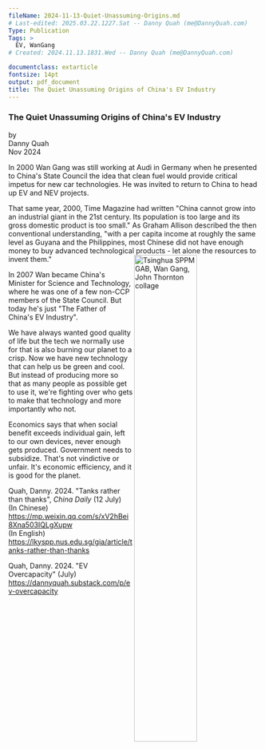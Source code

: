 ```yaml
---
fileName: 2024-11-13-Quiet-Unassuming-Origins.md
# Last-edited: 2025.03.22.1227.Sat -- Danny Quah (me@DannyQuah.com)
Type: Publication
Tags: >
  EV, WanGang
# Created: 2024.11.13.1831.Wed -- Danny Quah (me@DannyQuah.com)

documentclass: extarticle
fontsize: 14pt
output: pdf_document
title: The Quiet Unassuming Origins of China's EV Industry
---
```

### The Quiet Unassuming Origins of China's EV Industry

by  
Danny Quah  
Nov 2024  

In 2000 Wan Gang was still working at Audi in Germany when he presented to China's State Council the idea that clean fuel would provide critical impetus for new car technologies.  He was invited to return to China to head up EV and NEV projects.   

That same year, 2000, Time Magazine had written "China cannot grow into an industrial giant in the 21st century.  Its population is too large and its gross domestic product is too small."  As Graham Allison described the then conventional understanding, "with a per capita income at roughly the same level as Guyana and the Philippines, most Chinese did not have enough money to buy advanced technological products - let alone the resources to invent them."<img align=right width="50%" src="https://DannyQuah.github.io/Storage/2024.11.09.Sat-Tsinghua-SPPM-Wan.Gang-DQ-collage.jpg" alt="Tsinghua SPPM GAB, Wan Gang, John Thornton collage">  

In 2007 Wan became China's Minister for Science and Technology, where he was one of a few non-CCP members of the State Council.  But today he's just "The Father of China's EV Industry".  

We have always wanted good quality of life but the tech we normally use for that is also burning our planet to a crisp. Now we have new technology that can help us be green and cool. But instead of producing more so that as many people as possible get to use it, we're fighting over who gets to make that technology and more importantly who not.  


Economics says that when social benefit exceeds individual gain, left to our own devices, never enough gets produced.  Government needs to subsidize.  That's not vindictive or unfair.  It's economic efficiency, and it is good for the planet.

Quah, Danny. 2024.  "Tanks rather than thanks", *China Daily* (12 July)  
(In Chinese) https://mp.weixin.qq.com/s/xV2hBei8Xna503IQLgXupw  
(In English) https://lkyspp.nus.edu.sg/gia/article/tanks-rather-than-thanks  

Quah, Danny. 2024. "EV Overcapacity" (July) https://dannyquah.substack.com/p/ev-overcapacity  



<!---
   Invisible section // 2024-11-13-Quiet-Unassuming-Origins.md
-->
